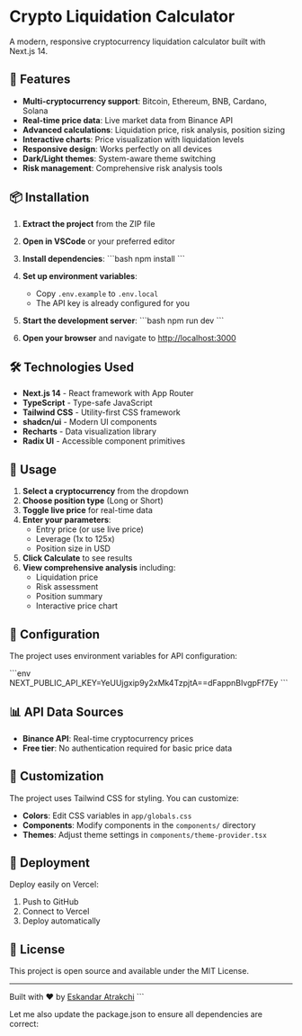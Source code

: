 # Crypto Liquidation Calculator

A modern, responsive cryptocurrency liquidation calculator built with Next.js 14.

## 🚀 Features

- **Multi-cryptocurrency support**: Bitcoin, Ethereum, BNB, Cardano, Solana
- **Real-time price data**: Live market data from Binance API
- **Advanced calculations**: Liquidation price, risk analysis, position sizing
- **Interactive charts**: Price visualization with liquidation levels
- **Responsive design**: Works perfectly on all devices
- **Dark/Light themes**: System-aware theme switching
- **Risk management**: Comprehensive risk analysis tools

## 📦 Installation

1. **Extract the project** from the ZIP file
2. **Open in VSCode** or your preferred editor
3. **Install dependencies**:
   \`\`\`bash
   npm install
   \`\`\`

4. **Set up environment variables**:
   - Copy `.env.example` to `.env.local`
   - The API key is already configured for you

5. **Start the development server**:
   \`\`\`bash
   npm run dev
   \`\`\`

6. **Open your browser** and navigate to [http://localhost:3000](http://localhost:3000)

## 🛠️ Technologies Used

- **Next.js 14** - React framework with App Router
- **TypeScript** - Type-safe JavaScript
- **Tailwind CSS** - Utility-first CSS framework
- **shadcn/ui** - Modern UI components
- **Recharts** - Data visualization library
- **Radix UI** - Accessible component primitives

## 📱 Usage

1. **Select a cryptocurrency** from the dropdown
2. **Choose position type** (Long or Short)
3. **Toggle live price** for real-time data
4. **Enter your parameters**:
   - Entry price (or use live price)
   - Leverage (1x to 125x)
   - Position size in USD
5. **Click Calculate** to see results
6. **View comprehensive analysis** including:
   - Liquidation price
   - Risk assessment
   - Position summary
   - Interactive price chart

## 🔧 Configuration

The project uses environment variables for API configuration:

\`\`\`env
NEXT_PUBLIC_API_KEY=YeUUjgxip9y2xMk4TzpjtA==dFappnBIvgpFf7Ey
\`\`\`

## 📊 API Data Sources

- **Binance API**: Real-time cryptocurrency prices
- **Free tier**: No authentication required for basic price data

## 🎨 Customization

The project uses Tailwind CSS for styling. You can customize:

- **Colors**: Edit CSS variables in `app/globals.css`
- **Components**: Modify components in the `components/` directory
- **Themes**: Adjust theme settings in `components/theme-provider.tsx`

## 🚀 Deployment

Deploy easily on Vercel:

1. Push to GitHub
2. Connect to Vercel
3. Deploy automatically

## 📄 License

This project is open source and available under the MIT License.

---

Built with ❤️ by [Eskandar Atrakchi](https://github.com/EskandarAtrakchi)
\`\`\`

Let me also update the package.json to ensure all dependencies are correct:
